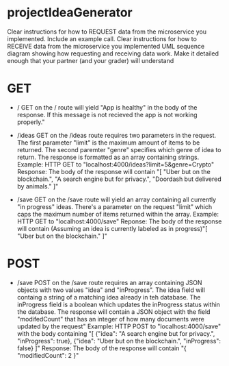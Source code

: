 # projectIdeaGenerator

Clear instructions for how to REQUEST data from the microservice you implemented. Include an example call.
Clear instructions for how to RECEIVE data from the microservice you implemented
UML sequence diagram showing how requesting and receiving data work. Make it detailed enough that your partner (and your grader) will understand

# GET
- /
GET on the / route will yield "App is healthy" in the body of the response. If this message is not recieved the app is not working properly."

- /ideas
GET on the /ideas route requires two parameters in the request. The first parameter "limit" is the maximum amount of items to be returned. The second paremter "genre" specifies which genre of idea to return. The response is formatted as an array containing strings.
Example: HTTP GET to "localhost:4000/ideas?limit=5&genre=Crypto"
Response: The body of the response will contain "[
    "Uber but on the blockchain.",
    "A search engine but for privacy.",
    "Doordash but delivered by animals."
]"

- /save
GET on the /save route will yield an array containing all currently "in progress" ideas. There's a parameter on the request "limit" which caps the maximum number of items returned within the array.
Example: HTTP GET to "localhost:4000/save"
Reponse: The body of the response will contain (Assuming an idea is currently labeled as in progress)"[
    "Uber but on the blockchain."
]"
# POST
- /save
POST on the /save route requires an array containing JSON objects with two values "idea" and "inProgress". The idea field will containg a string of a matching idea already in teh database. The inProgress field is a boolean which updates the inProgress status within the database. The response will contain a JSON object with the field "modifedCount" that has an integer of how many documents were updated by the request"
Example: HTTP POST to "localhost:4000/save" with the body containing "[
    {"idea": "A search engine but for privacy.", "inProgress": true},
    {"idea": "Uber but on the blockchain.", "inProgress": false}
]"
Response: The body of the response will contain "{
    "modifiedCount": 2
}"
